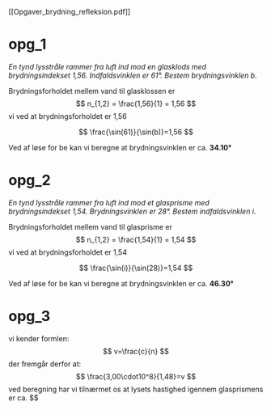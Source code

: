 [[Opgaver_brydning_refleksion.pdf]]

# opg_1
_En tynd lysstråle rammer fra luft ind mod en glasklods med brydningsindekset 1,56. Indfaldsvinklen er 61°. Bestem brydningsvinklen b._

Brydningsforholdet mellem vand til glasklossen er
$$
n_{1,2} = \frac{1,56}{1} = 1,56
$$
vi ved at brydningsforholdet er 1,56

$$
\frac{\sin(61)}{\sin(b)}=1,56
$$

Ved af løse for be kan vi beregne at brydningsvinklen er ca. **34.10°**

# opg_2
_En tynd lysstråle rammer fra luft ind mod et glasprisme med brydningsindekset 1,54. Brydningsvinklen er 28°. Bestem indfaldsvinklen i._

Brydningsforholdet mellem vand til glasprisme er
$$
n_{1,2} = \frac{1,54}{1} = 1,54
$$
vi ved at brydningsforholdet er 1,54

$$
\frac{\sin(i)}{\sin(28)}=1,54
$$

Ved af løse for be kan vi beregne at brydningsvinklen er ca. **46.30°**

# opg_3
vi kender formlen:
$$
v=\frac{c}{n}
$$
der fremgår derfor at:
$$
\frac{3,00\cdot10^8}{1,48}=v
$$
ved beregning har vi tilnærmet os at lysets hastighed igennem glasprismens er ca. $$